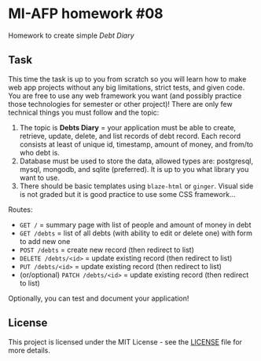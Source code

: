 # MI-AFP homework #08

 Homework to create simple *Debt Diary*

## Task

This time the task is up to you from scratch so you will learn how to make web app projects without any big limitations, strict tests, and given code. You are free to use any web framework you want (and possibly practice those technologies for semester or other project)! There are only few technical things you must follow and the topic:

1. The topic is **Debts Diary** = your application must be able to create, retrieve, update, delete, and list records of debt record. Each record consists at least of unique id, timestamp, amount of money, and from/to who debt is.
2. Database must be used to store the data, allowed types are: postgresql, mysql, mongodb, and sqlite (preferred). It is up to you what library you want to use.
3. There should be basic templates using `blaze-html` or `ginger`. Visual side is not graded but it is good practice to use some CSS framework...

Routes:

* `GET /` = summary page with list of people and amount of money in debt
* `GET /debts` = list of all debts (with ability to edit or delete one) with form to add new one
* `POST /debts` = create new record (then redirect to list)
* `DELETE /debts/<id>` = update existing record (then redirect to list)
* `PUT /debts/<id>` = update existing record (then redirect to list)
* (or/optional) `PATCH /debts/<id>` = update existing record (then redirect to list)

Optionally, you can test and document your application!

## License

This project is licensed under the MIT License - see the [LICENSE](LICENSE)
file for more details.
